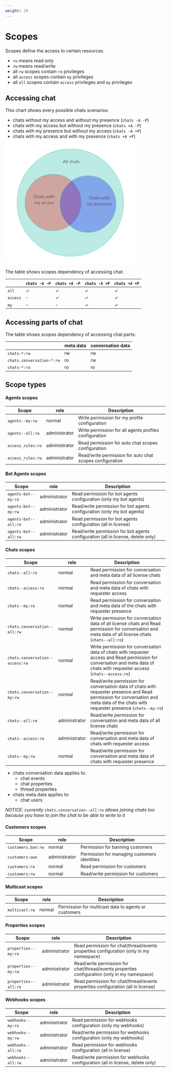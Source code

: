```yaml
---
weight: 20
---
```


# Scopes

Scopes define the access to certain resources.

- `ro` means read only
- `rw` means read/write
- all `rw` scopes contain `ro` privileges
- all `access` scopes contain `my` privileges
- all `all` scopes contain `access` privileges and `my` privileges


## Accessing chat 

This chart shows every possible chats scenarios:

- chats without my access and without my presence (`chats -A -P`)
- chats with my access but without my presence (`chats +A -P`)
- chats with my presence but without my access (`chats -A +P`)
- chats with my access and with my presence (`chats +A +P`)

![](./chats.png)

The table shows scopes dependency of accessing chat:

|          | `chats -A -P` | `chats +A -P` | `chats -A +P` | `chats +A +P` |
| -------- | ------------- | ------------- | ------------- | ------------- |
| `all`    | ✓             | ✓             | ✓             | ✓             |
| `access` | -             | ✓             | ✓             | ✓             |
| `my`     | -             | -             | ✓             | ✓             |

## Accessing parts of chat 

The table shows scopes dependency of accessing chat parts:

|                           | meta data | conversation data |
| ------------------------- | --------- | ----------------- |
| `chats-*:rw`              | rw        | rw                |
| `chats.conversation-*:rw` | ro        | rw                |
| `chats-*:ro`              | ro        | ro                |

## Scope types

#### Agents scopes

| Scope            | role          | Description                                            |
| ---------------- | ------------- | ------------------------------------------------------ |
| `agents--my:rw`  | normal        | Write permission for my profile configuration          |
| `agents--all:rw` | administrator | Write permission for all agents profiles configuration |
| `access_rules:ro` | administrator | Read permission for auto chat scopes configuration       |
| `access_rules:rw` | administrator | Read/write permission for auto chat scopes configuration |

#### Bot Agents scopes

| Scope                | role          | Description                                                                      |
| -------------------- | ------------- | -------------------------------------------------------------------------------- |
| `agents-bot--my:ro`  | administrator | Read permission for bot agents configuration (only my bot agents)                |
| `agents-bot--my:rw`  | administrator | Read/write permission for bot agents configuration (only my bot agents)          |
| `agents-bot--all:ro` | administrator | Read permission for bot agents configuration (all in license)                    |
| `agents-bot--all:rw` | administrator | Read/write permission for bot agents configuration (all in license, delete only) |

#### Chats scopes

| Scope                           | role          | Description                                                                                                                                                                           |
| ------------------------------- | ------------- | ------------------------------------------------------------------------------------------------------------------------------------------------------------------------------------- |
| `chats--all:ro`                 | normal        | Read permission for conversation and meta data of all license chats                                                                                                                   |
| `chats--access:ro`              | normal        | Read permission for conversation and meta data of chats with requester access                                                                                                         |
| `chats--my:ro`                  | normal        | Read permission for conversation and meta data of the chats with requester presence                                                                                                   |
| `chats.conversation--all:rw`    | normal        | Write permission for conversation data of all license chats and Read permission for conversation and meta data of all license chats (`chats--all:ro`)                                 |
| `chats.conversation--access:rw` | normal        | Write permission for conversation data of chats with requester access and Read permission for conversation and meta data of chats with requester access (`chats--access:ro`)          |
| `chats.conversation--my:rw`     | normal        | Read/write permission for conversation data of chats with requester presence and Read permission for conversation and meta data of the chats with requester presence (`chats--my:ro`) |
| `chats--all:rw`                 | administrator | Read/write permission for conversation and meta data of all license chats                                                                                                             |
| `chats--access:rw`              | administrator | Read/write permission for conversation and meta data of chats with requester access                                                                                                   |
| `chats--my:rw`                  | normal        | Read/write permission for conversation and meta data of chats with requester presence                                                                                                 |

- chats conversation data applies to:
  - chat events
  - chat properties
  - thread properties
- chats meta data applies to:
  - chat users

_NOTICE: currently `chats.conversation--all:rw` allows joining chats too because you have to join the chat to be able to write to it_

#### Customers scopes

| Scope              | role          | Description                                  |
| ------------------ | ------------- | -------------------------------------------- |
| `customers.ban:rw` | normal        | Permission for banning customers             |
| `customers:own`    | administrator | Permission for managing customers identities |
| `customers:ro`     | normal        | Read permission for customers                |
| `customers:rw`     | normal        | Read/write permission for customers          |

#### Multicast scopes

| Scope          | role   | Description                                          |
| -------------- | ------ | ---------------------------------------------------- |
| `multicast:rw` | normal | Permission for multicast data to agents or customers |


#### Properties scopes

| Scope                | role          | Description                                                                                  |
| -------------------- | ------------- | -------------------------------------------------------------------------------------------- |
| `properties--my:ro`  | administrator | Read permission for chat/thread/events properties configuration (only in my namespace)       |
| `properties--my:rw`  | administrator | Read/write permission for chat/thread/events properties configuration (only in my namespace) |
| `properties--all:ro` | administrator | Read permission for chat/thread/events properties configuration (all in license)             |

#### Webhooks scopes

| Scope              | role          | Description                                                                    |
| ------------------ | ------------- | ------------------------------------------------------------------------------ |
| `webhooks--my:ro`  | administrator | Read permission for webhooks configuration (only my webhooks)                  |
| `webhooks--my:rw`  | administrator | Read/write permission for webhooks configuration (only my webhooks)            |
| `webhooks--all:ro` | administrator | Read permission for webhooks configuration (all in license)                    |
| `webhooks--all:rw` | administrator | Read/write permission for webhooks configuration (all in license, delete only) |



